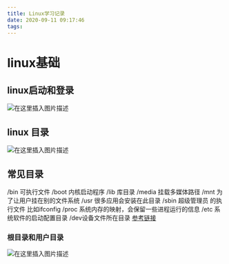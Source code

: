 ```yaml
---
title: Linux学习记录
date: 2020-09-11 09:17:46
tags:
---
```


# linux基础  

## linux启动和登录  
 ![在这里插入图片描述](https://img-blog.csdnimg.cn/20200911093653451.png?x-oss-process=image/watermark,type_ZmFuZ3poZW5naGVpdGk,shadow_10,text_aHR0cHM6Ly9ibG9nLmNzZG4ubmV0L3FxXzQwODkyNTEx,size_16,color_FFFFFF,t_70#pic_center)



## linux 目录
![在这里插入图片描述](https://www.runoob.com/wp-content/uploads/2014/06/003vPl7Rty6E8kZRlAEdc690.jpg)  

## 常见目录
/bin 可执行文件
/boot 内核启动程序
/lib 库目录
/media 挂载多媒体路径
/mnt 为了让用户挂在别的文件系统
/usr 很多应用会安装在此目录
/sbin 超级管理员 的执行文件 比如ifconfig
/proc 系统内存的映射，会保留一些进程运行的信息
/etc  系统软件的启动配置目录
/dev设备文件所在目录
[参考链接](https://www.runoob.com/linux/linux-system-contents.html)
### 根目录和用户目录
![在这里插入图片描述](https://img-blog.csdnimg.cn/20200911093804909.png#pic_center)

